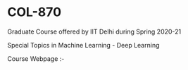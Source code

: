 # COL-870

Graduate Course offered by IIT Delhi during Spring 2020-21

Special Topics in Machine Learning - Deep Learning

Course Webpage :- 
